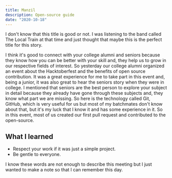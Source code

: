 ```yaml
---
title: Manzil
description: Open-source guide
date: "2020-10-18"
---
```


I don't know that this title is good or not. I was listening to the band called The Local Train at that time and just thought that maybe this is the perfect title for this story.

I think it's good to connect with your college alumni and seniors because they know how you can be better with your skill and, they help us to grow in our respective fields of interest. So yesterday our college alumni organized an event about the Hacktoberfest and the benefits of open source contribution. It was a great experience for me to take part in this event and, being a junior, it was also great to hear the seniors story when they were in college. I mentioned that seniors are the best person to explore your subject in detail because they already have gone through these subjects and, they know what part we are missing. So here is the technology called Git, GitHub, which is very useful for us but most of my batchmates don't know about that, but it's my luck that I know it and has some experience in it. So in this event, most of us created our first pull request and contributed to the open-source.

## What I learned 
 * Respect your work if it was just a simple project.
 * Be gentle to everyone.

I know these words are not enough to describe this meeting but I just wanted to make a note so that I can remember this day.
